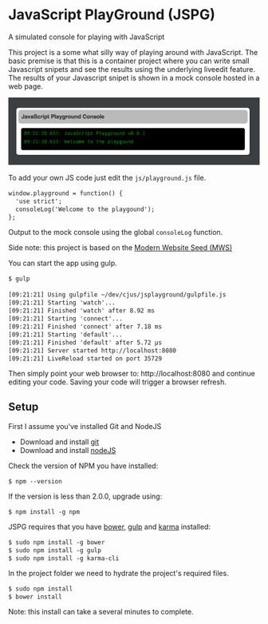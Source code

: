 # JavaScript PlayGround (JSPG)
A simulated console for playing with JavaScript

This project is a some what silly way of playing around with JavaScript.  The basic premise is that this is a container project where you can write small Javascript snipets and see the results using the underlying liveedit feature.  The results of your Javascript snipet is shown in a mock console hosted in a web page.


![JSPlayground](JavaScript_Playground.png)

To add your own JS code just edit the `js/playground.js` file.

    window.playground = function() {
      'use strict';
      consoleLog('Welcome to the playgound');
    };

Output to the mock console using the global `consoleLog` function.

Side note: this project is based on the [Modern Website Seed (MWS)](https://github.com/cjus/modern-web-seed)

You can start the app using gulp.

    $ gulp

    [09:21:21] Using gulpfile ~/dev/cjus/jsplayground/gulpfile.js
    [09:21:21] Starting 'watch'...
    [09:21:21] Finished 'watch' after 8.92 ms
    [09:21:21] Starting 'connect'...
    [09:21:21] Finished 'connect' after 7.18 ms
    [09:21:21] Starting 'default'...
    [09:21:21] Finished 'default' after 5.72 μs
    [09:21:21] Server started http://localhost:8080
    [09:21:21] LiveReload started on port 35729

Then simply point your web browser to: http://localhost:8080  and continue editing your code. Saving your code will trigger a browser refresh.

## Setup

First I assume you've installed Git and NodeJS

* Download and install [git](http://git-scm.com/downloads)
* Download and install [nodeJS](http://nodejs.org/download/)

Check the version of NPM you have installed:

    $ npm --version

If the version is less than 2.0.0, upgrade using:

    $ npm install -g npm

JSPG requires that you have [bower](http://bower.io/), [gulp](http://gulpjs.com) and [karma](http://karma-runner.github.io) installed:

```shell
$ sudo npm install -g bower 
$ sudo npm install -g gulp
$ sudo npm install -g karma-cli
```
     
In the project folder we need to hydrate the project's required files.

```shell
$ sudo npm install
$ bower install
```

Note: this install can take a several minutes to complete.


